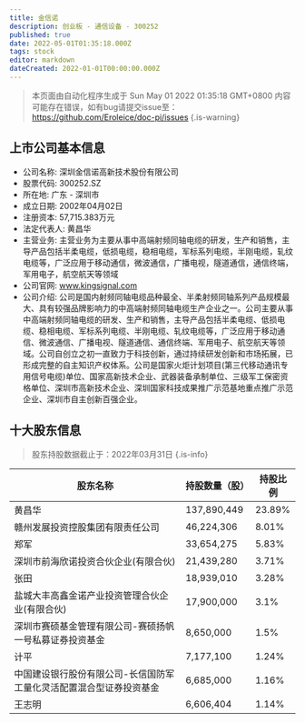 ```yaml
---
title: 金信诺
description: 创业板 - 通信设备 - 300252
published: true
date: 2022-05-01T01:35:18.000Z
tags: stock
editor: markdown
dateCreated: 2022-01-01T00:00:00.000Z
---
```


> 本页面由自动化程序生成于 Sun May 01 2022 01:35:18 GMT+0800
> 内容可能存在错误，如有bug请提交issue至：https://github.com/Eroleice/doc-pi/issues
{.is-warning}

## 上市公司基本信息
- 公司名称: 深圳金信诺高新技术股份有限公司
- 股票代码: 300252.SZ
- 所在地: 广东 - 深圳市
- 成立日期: 2002年04月02日
- 注册资本: 57,715.383万元
- 法定代表人: 黄昌华
- 主营业务: 主营业务为主要从事中高端射频同轴电缆的研发，生产和销售，主导产品包括半柔电缆，低损电缆，稳相电缆，军标系列电缆，半刚电缆，轧纹电缆等，广泛应用于移动通信，微波通信，广播电视，隧道通信，通信终端，军用电子，航空航天等领域
- 公司官网: www.kingsignal.com
- 公司介绍: 公司是国内射频同轴电缆品种最全、半柔射频同轴系列产品规模最大、具有较强品牌影响力的中高端射频同轴电缆生产企业之一。公司主要从事中高端射频同轴电缆的研发、生产和销售，主导产品包括半柔电缆、低损电缆、稳相电缆、军标系列电缆、半刚电缆、轧纹电缆等，广泛应用于移动通信、微波通信、广播电视、隧道通信、通信终端、军用电子、航空航天等领域。公司自创立之初一直致力于科技创新，通过持续研发创新和市场拓展，已形成完整的自主知识产权体系。公司是国家火炬计划项目(第三代移动通讯专用信号电缆)单位、国家高新技术企业、武器装备承制单位、三级军工保密资格单位、深圳市高新技术企业、深圳国家科技成果推广示范基地重点推广示范企业、深圳市自主创新百强企业。


## 十大股东信息
> 股东持股数据截止于：2022年03月31日
{.is-info}

| 股东名称 | 持股数量（股） | 持股比例 |
| --- | --- | --- |
| 黄昌华 | 137,890,449 | 23.89% |
| 赣州发展投资控股集团有限责任公司 | 46,224,306 | 8.01% |
| 郑军 | 33,654,275 | 5.83% |
| 深圳市前海欣诺投资合伙企业(有限合伙) | 21,439,280 | 3.71% |
| 张田 | 18,939,010 | 3.28% |
| 盐城大丰高鑫金诺产业投资管理合伙企业(有限合伙) | 17,900,000 | 3.1% |
| 深圳市赛硕基金管理有限公司-赛硕扬帆一号私募证券投资基金 | 8,650,000 | 1.5% |
| 计平 | 7,177,100 | 1.24% |
| 中国建设银行股份有限公司-长信国防军工量化灵活配置混合型证券投资基金 | 6,685,000 | 1.16% |
| 王志明 | 6,606,404 | 1.14% |




